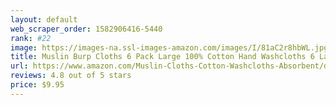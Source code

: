 ```yaml
---
layout: default 
﻿web_scraper_order: 1582906416-5440
rank: #22
image: https://images-na.ssl-images-amazon.com/images/I/81aC2r8hbWL.jpg
title: Muslin Burp Cloths 6 Pack Large 100% Cotton Hand Washcloths 6 Layers Extra Absorbent and…
url: https://www.amazon.com/Muslin-Cloths-Cotton-Washcloths-Absorbent/dp/B07NSVTFS3/ref=zg_mw_baby-products_22?_encoding=UTF8&psc=1&refRID=H8PZBTHGT35TKAKMD83D
reviews: 4.8 out of 5 stars
price: $9.95 
---
```


